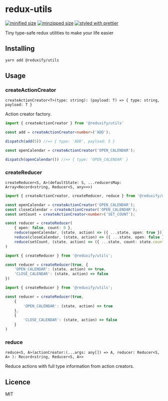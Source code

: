 # redux-utils

[![minified size](https://badgen.net/bundlephobia/min/@reduxify/utils)](https://bundlephobia.com/result?p=@reduxify/utils)
[![minzipped size](https://badgen.net/bundlephobia/minzip/@reduxify/utils)](https://bundlephobia.com/result?p=@reduxify/utils)
[![styled with prettier](https://img.shields.io/badge/styled_with-prettier-ff69b4.svg)](https://github.com/prettier/prettier)
<!-- [![Greenkeeper badge](https://badges.greenkeeper.io/martynaskadisa/redux-utils.svg)](https://greenkeeper.io/) -->
<!-- [![Travis](https://img.shields.io/travis/martynaskadisa/redux-utils.svg)](https://travis-ci.org/martynaskadisa/redux-utils) -->
<!-- [![Coveralls](https://img.shields.io/coveralls/martynaskadisa/redux-utils.svg)](https://coveralls.io/github/martynaskadisa/redux-utils) -->
<!-- [![Dev Dependencies](https://david-dm.org/martynaskadisa/redux-utils/dev-status.svg)](https://david-dm.org/martynaskadisa/redux-utils?type=dev) -->

Tiny type-safe redux utilities to make your life easier

## Installing

```bash
yarn add @reduxify/utils
```

## Usage

### createActionCreator

`createActionCreator<T>(type: string): (payload: T) => { type: string, payload: T }`

Action creator factory. 

```ts
import { createActionCreator } from '@reduxify/utils'

const add = createActionCreator<number>('ADD');

dispatch(add(5)) //=> { type: 'ADD', payload: 5 }

const openCalendar = createActionCreator('OPEN_CALENDAR');

dispatch(openCalendar()) //=> { type: 'OPEN_CALENDAR' }
```


### createReducer

`createReducer<S, A>(defaultState: S, ...reducersMap: Array<Record<string, Reducer<S, any>>>)`

```ts
import { createActionCreator, createReducer, reduce } from '@reduxify/utils';

const openCalendar = createActionCreator('OPEN_CALENDAR');
const closeCalendar = createActionCreator('OPEN_CALENDAR');
const setCount = createActionCreator<number>('SET_COUNT');

const reducer = createReducer(
    { open: false, count: 0 },
    reduce(openCalendar, (state, action) => ({ ...state, open: true })),
    reduce(closeCalendar, (state, action) => ({ ...state, open: false })),
    reduce(setCount, (state, action) => ({ ...state, count: state.count + action.payload }))
)
```

```ts
import { createReducer } from '@reduxify/utils';

const reducer = createReducer(true, {
    'OPEN_CALENDAR': (state, action) => true,
    'CLOSE_CALENDAR': (state, action) => false
})
```

```ts
import { createReducer } from '@reduxify/utils';

const reducer = createReducer(true, 
    {
        'OPEN_CALENDAR': (state, action) => true
    }, 
    {
        'CLOSE_CALENDAR': (state, action) => false
    }
)
```

### reduce

`reduce<S, A>(actionCreator:(...args: any[]) => A,
  reducer: Reducer<S, A>
): Record<string, Reducer<S, A>>`

Reduce actions with full type information from action creators.


## Licence

MIT
